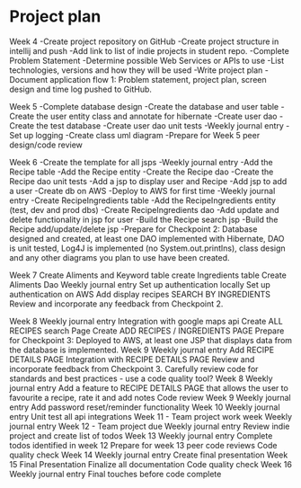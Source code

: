 Project plan
============
Week 4
 -Create project repository on GitHub
 -Create project structure in intellij and push
 -Add link to list of indie projects in student repo.
 -Complete Problem Statement
 -Determine possible Web Services or APIs to use
 -List technologies, versions and how they will be used
 -Write project plan
 -Document application flow
 1: Problem statement, project plan, screen design and time log pushed to GitHub.
 
 
Week 5
 -Complete database design
 -Create the database and user table
 -Create the user entity class and annotate for hibernate
 -Create user dao
 -Create the test database
 -Create user dao unit tests
 -Weekly journal entry
 -Set up logging
 -Create class uml diagram
 -Prepare for Week 5 peer design/code review
 

Week 6
 -Create the template for all jsps
 -Weekly journal entry
 -Add the Recipe table
 -Add the Recipe entity
 -Create the Recipe dao
 -Create the Recipe dao unit tests
 -Add a jsp to display user and Recipe
 -Add jsp to add a user
 -Create db on AWS
 -Deploy to AWS for first time
 -Weekly journal entry
 -Create RecipeIngredients table
 -Add the RecipeIngredients entity (test, dev and prod dbs)
 -Create RecipeIngredients dao
 -Add update and delete functionality in jsp for user
 -Build the Recipe search jsp
 -Build the Recipe add/update/delete jsp
 -Prepare for Checkpoint 2: Database designed and created, at least one DAO implemented with Hibernate, DAO is unit tested, Log4J is implemented (no System.out.printlns), class design and any other diagrams you plan to use have been created.
 
 
Week 7
 Create Aliments and Keyword table
 create Ingredients table
 Create Aliments Dao
 Weekly journal entry
 Set up authentication locally
 Set up authentication on AWS
 Add display recipes SEARCH BY INGREDIENTS
 Review and incorporate any feedback from Checkpoint 2.
 
 
Week 8
 Weekly journal entry
 Integration with google maps api
 Create ALL RECIPES search Page
 Create ADD RECIPES / INGREDIENTS PAGE
 Prepare for Checkpoint 3: Deployed to AWS, at least one JSP that displays data from the database is implemented.
Week 9
 Weekly journal entry
 Add RECIPE DETAILS PAGE
 Integration with RECIPE DETAILS PAGE
 Review and incorporate feedback from Checkpoint 3.
 Carefully review code for standards and best practices - use a code quality tool?
Week 8
 Weekly journal entry
 Add a feature to RECIPE DETAILS PAGE that allows the user to 
 favourite a recipe, rate it and add notes 
 Code review
Week 9
 Weekly journal entry
 Add password reset/reminder functionality
Week 10
 Weekly journal entry
 Unit test all api integrations
Week 11 - Team project work week
 Weekly journal entry
Week 12 - Team project due
 Weekly journal entry
 Review indie project and create list of todos
Week 13
 Weekly journal entry
 Complete todos identified in week 12
 Prepare for week 13 peer code reviews
 Code quality check
Week 14
 Weekly journal entry
 Create final presentation
Week 15
 Final Presentation
 Finalize all documentation
 Code quality check
Week 16
 Weekly journal entry
 Final touches before code complete